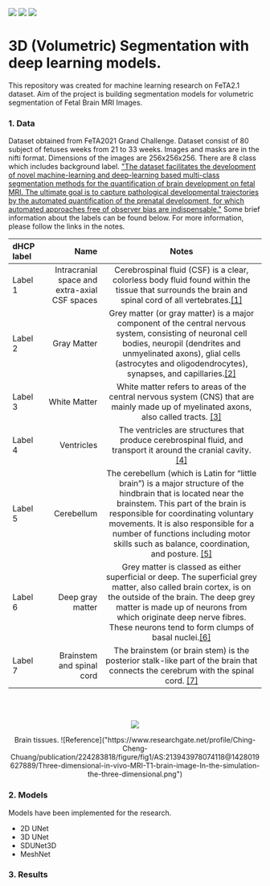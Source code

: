 ![](https://img.shields.io/badge/PyTorch-1.10-green)
![](https://img.shields.io/badge/OpenCV-4.5-blue)
![](https://img.shields.io/badge/NiBabel-3.2-red)
# 3D (Volumetric) Segmentation with deep learning models.
This repository was created for machine learning research on FeTA2.1 dataset. Aim of the project is building segmentation models for volumetric segmentation of Fetal Brain MRI Images.

### 1. Data

  Dataset obtained from FeTA2021 Grand Challenge. Dataset consist of 80 subject of fetuses weeks from 21 to 33 weeks. Images and masks are in the nifti format. 
  Dimensions of the images are 256x256x256. There are 8 class which includes background label.
["The dataset facilitates the development of novel machine-learning and deep-learning based multi-class segmentation methods for the quantification of brain development on fetal MRI. The ultimate goal is to capture pathological developmental trajectories by the automated quantification of the prenatal development, for which automated approaches free of observer bias are indispensable."](http://neuroimaging.ch/feta) Some brief information about the labels can be found below. For more information, please follow the links in the notes.

| dHCP label | Name | Notes |
| :- | -: | :-: |
| Label 1 | Intracranial space and extra-axial CSF spaces | Cerebrospinal fluid (CSF) is a clear, colorless body fluid found within the tissue that surrounds the brain and spinal cord of all vertebrates.[[1]](https://en.wikipedia.org/wiki/Cerebrospinal_fluid) 
| Label 2 | Gray Matter | Grey matter (or gray matter) is a major component of the central nervous system, consisting of neuronal cell bodies, neuropil (dendrites and unmyelinated axons), glial cells (astrocytes and oligodendrocytes), synapses, and capillaries.[[2]](https://en.wikipedia.org/wiki/Grey_matter) 
| Label 3 | White Matter | White matter refers to areas of the central nervous system (CNS) that are mainly made up of myelinated axons, also called tracts. [[3]](https://en.wikipedia.org/wiki/White_matter)
| Label 4 | Ventricles | The ventricles are structures that produce cerebrospinal fluid, and transport it around the cranial cavity. [[4]](https://teachmeanatomy.info/neuroanatomy/vessels/ventricles/)
| Label 5 | Cerebellum | The cerebellum (which is Latin for “little brain”) is a major structure of the hindbrain that is located near the brainstem. This part of the brain is responsible for coordinating voluntary movements. It is also responsible for a number of functions including motor skills such as balance, coordination, and posture. [[5]](https://www.verywellmind.com/what-is-the-cerebellum-2794964)
| Label 6 | Deep gray matter | Grey matter is classed as either superficial or deep. The superficial grey matter, also called brain cortex, is on the outside of the brain. The deep grey matter is made up of neurons from which originate deep nerve fibres. These neurons tend to form clumps of basal nuclei.[[6]](https://www.msif.org/news/2014/12/16/role-deep-grey-matter-brain-plays-ms/)
| Label 7 | Brainstem and spinal cord| The brainstem (or brain stem) is the posterior stalk-like part of the brain that connects the cerebrum with the spinal cord. [[7]](https://en.wikipedia.org/wiki/Brainstem)


<br><br>
<p align="center">
  <img src="https://github.com/ugurcanakyuz/Thesis/blob/torchio_impl/Code/DataAnalysis/notebook_images/brain3.jpg?raw=true">
</p>
<p align="center">Brain tissues. ![Reference]("https://www.researchgate.net/profile/Ching-Cheng-Chuang/publication/224283818/figure/fig1/AS:213943978074118@1428019627889/Three-dimensional-in-vivo-MRI-T1-brain-image-In-the-simulation-the-three-dimensional.png")</p>


  
### 2. Models
Models have been implemented for the research. 
- 2D UNet
- 3D UNet
- SDUNet3D
- MeshNet
### 3. Results
